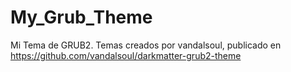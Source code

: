 # My_Grub_Theme
Mi Tema de GRUB2. Temas creados por vandalsoul, publicado en https://github.com/vandalsoul/darkmatter-grub2-theme
